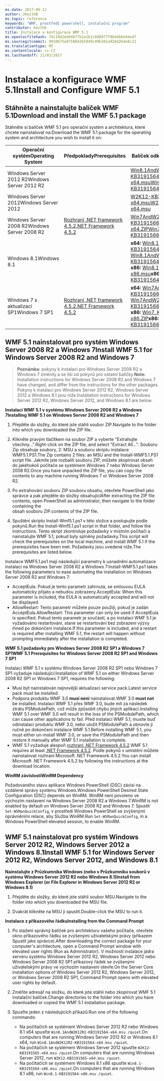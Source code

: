 ```yaml
---
ms.date: 2017-06-12
author: JKeithB
ms.topic: reference
keywords: "WMF, prostředí powershell, instalační program"
contributor: keithb
title: Instalace a konfigurace WMF 5.1
ms.openlocfilehash: 74c19d2eb04b77b1e2b1c8d8977f9b4db6e94e4f
ms.sourcegitcommit: 9910675e8758042b5949c99b381a926d2b4e8c21
ms.translationtype: MT
ms.contentlocale: cs-CZ
ms.lasthandoff: 11/03/2017
---
```

# <a name="install-and-configure-wmf-51"></a><span data-ttu-id="c8cae-103">Instalace a konfigurace WMF 5.1</span><span class="sxs-lookup"><span data-stu-id="c8cae-103">Install and Configure WMF 5.1</span></span> #


## <a name="download-and-install-the-wmf-51-package"></a><span data-ttu-id="c8cae-104">Stáhněte a nainstalujte balíček WMF 5.1</span><span class="sxs-lookup"><span data-stu-id="c8cae-104">Download and install the WMF 5.1 package</span></span>

<span data-ttu-id="c8cae-105">Stáhněte si balíček WMF 5.1 pro operační systém a architektura, které chcete nainstalovat na:</span><span class="sxs-lookup"><span data-stu-id="c8cae-105">Download the WMF 5.1 package for the operating system and architecture you wish to install it on:</span></span>

| <span data-ttu-id="c8cae-106">Operační systém</span><span class="sxs-lookup"><span data-stu-id="c8cae-106">Operating System</span></span>       | <span data-ttu-id="c8cae-107">Předpoklady</span><span class="sxs-lookup"><span data-stu-id="c8cae-107">Prerequisites</span></span>       | <span data-ttu-id="c8cae-108">Balíček odkazy</span><span class="sxs-lookup"><span data-stu-id="c8cae-108">Package Links</span></span>             |
|------------------------|---------------------|---------------------------|
| <span data-ttu-id="c8cae-109">Windows Server 2012 R2</span><span class="sxs-lookup"><span data-stu-id="c8cae-109">Windows Server 2012 R2</span></span> | | [<span data-ttu-id="c8cae-110">Win8.1AndW2K12R2-KB3191564-x64.msu</span><span class="sxs-lookup"><span data-stu-id="c8cae-110">Win8.1AndW2K12R2-KB3191564-x64.msu</span></span>](https://go.microsoft.com/fwlink/?linkid=839516)|
| <span data-ttu-id="c8cae-111">Windows Server 2012</span><span class="sxs-lookup"><span data-stu-id="c8cae-111">Windows Server 2012</span></span>    | | [<span data-ttu-id="c8cae-112">W2K12-KB3191565-x64.msu</span><span class="sxs-lookup"><span data-stu-id="c8cae-112">W2K12-KB3191565-x64.msu</span></span>](https://go.microsoft.com/fwlink/?linkid=839513)|
| <span data-ttu-id="c8cae-113">Windows Server 2008 R2</span><span class="sxs-lookup"><span data-stu-id="c8cae-113">Windows Server 2008 R2</span></span> | [<span data-ttu-id="c8cae-114">Rozhraní .NET framework 4.5.2</span><span class="sxs-lookup"><span data-stu-id="c8cae-114">.NET Framework 4.5.2</span></span>](https://www.microsoft.com/en-ca/download/details.aspx?id=42642) | [<span data-ttu-id="c8cae-115">Win7AndW2K8R2. KB3191566 x64.ZIP</span><span class="sxs-lookup"><span data-stu-id="c8cae-115">Win7AndW2K8R2-KB3191566-x64.ZIP</span></span>](https://go.microsoft.com/fwlink/?linkid=839523) | 
| <span data-ttu-id="c8cae-116">Windows 8.1</span><span class="sxs-lookup"><span data-stu-id="c8cae-116">Windows 8.1</span></span>            |  | <span data-ttu-id="c8cae-117">**x64:** [Win8.1AndW2K12R2-KB3191564-x64.msu](https://go.microsoft.com/fwlink/?linkid=839516)</span><span class="sxs-lookup"><span data-stu-id="c8cae-117">**x64:** [Win8.1AndW2K12R2-KB3191564-x64.msu](https://go.microsoft.com/fwlink/?linkid=839516)</span></span> </br> <span data-ttu-id="c8cae-118">**x86:** [Win8.1-KB3191564-x86.msu](https://go.microsoft.com/fwlink/?linkid=839521)</span><span class="sxs-lookup"><span data-stu-id="c8cae-118">**x86:** [Win8.1-KB3191564-x86.msu](https://go.microsoft.com/fwlink/?linkid=839521)</span></span> |
| <span data-ttu-id="c8cae-119">Windows 7 s aktualizací SP1</span><span class="sxs-lookup"><span data-stu-id="c8cae-119">Windows 7 SP1</span></span>          | [<span data-ttu-id="c8cae-120">Rozhraní .NET framework 4.5.2</span><span class="sxs-lookup"><span data-stu-id="c8cae-120">.NET Framework 4.5.2</span></span>](https://www.microsoft.com/en-ca/download/details.aspx?id=42642) | <span data-ttu-id="c8cae-121">**x64:** [Win7AndW2K8R2. KB3191566 x64.ZIP](https://go.microsoft.com/fwlink/?linkid=839523)</span><span class="sxs-lookup"><span data-stu-id="c8cae-121">**x64:** [Win7AndW2K8R2-KB3191566-x64.ZIP](https://go.microsoft.com/fwlink/?linkid=839523)</span></span> </br> <span data-ttu-id="c8cae-122">**x86:** [Win7. KB3191566 x86.ZIP](https://go.microsoft.com/fwlink/?linkid=839522)</span><span class="sxs-lookup"><span data-stu-id="c8cae-122">**x86:** [Win7-KB3191566-x86.ZIP](https://go.microsoft.com/fwlink/?linkid=839522)</span></span>



## <a name="install-wmf-51-for-windows-server-2008-r2-and-windows-7"></a><span data-ttu-id="c8cae-123">WMF 5.1 nainstalovat pro systém Windows Server 2008 R2 a Windows 7</span><span class="sxs-lookup"><span data-stu-id="c8cae-123">Install WMF 5.1 for Windows Server 2008 R2 and Windows 7</span></span>

> <span data-ttu-id="c8cae-124">**Poznámka:** pokyny k instalaci pro Windows Server 2008 R2 a Windows 7 změnily a se liší od pokynů pro ostatní balíčky.</span><span class="sxs-lookup"><span data-stu-id="c8cae-124">**Note:** Installation instructions for Windows Server 2008 R2 and Windows 7 have changed, and differ from the instructions for the other packages.</span></span> <span data-ttu-id="c8cae-125">Pokyny k instalaci pro Windows Server 2012 R2, Windows Server 2012 a Windows 8.1 jsou níže.</span><span class="sxs-lookup"><span data-stu-id="c8cae-125">Installation instructions for Windows Server 2012 R2, Windows Server 2012, and Windows 8.1 are below.</span></span>

<span data-ttu-id="c8cae-126">**Instalaci WMF 5.1 v systému Windows Server 2008 R2 a Windows 7**</span><span class="sxs-lookup"><span data-stu-id="c8cae-126">**Installing WMF 5.1 on Windows Server 2008 R2 and Windows 7**</span></span>

1. <span data-ttu-id="c8cae-127">Přejděte do složky, do které jste stáhli soubor ZIP.</span><span class="sxs-lookup"><span data-stu-id="c8cae-127">Navigate to the folder into which you downloaded the ZIP file.</span></span> 

2. <span data-ttu-id="c8cae-128">Klikněte pravým tlačítkem na soubor ZIP a vyberte "Extrahujte všechny...".</span><span class="sxs-lookup"><span data-stu-id="c8cae-128">Right-click on the ZIP file, and select "Extract All...".</span></span> <span data-ttu-id="c8cae-129">Souboru Zip obsahuje soubory, 2: MSU a souboru skriptu instalace WMF5.1.PS1.</span><span class="sxs-lookup"><span data-stu-id="c8cae-129">The Zip contains 2 files: an MSU and the Install-WMF5.1.PS1 script file.</span></span> <span data-ttu-id="c8cae-130">Jakmile jste rozbalili souboru ZIP, můžete zkopírovat obsah do jakéhokoli počítače se systémem Windows 7 nebo Windows Server 2008 R2.</span><span class="sxs-lookup"><span data-stu-id="c8cae-130">Once you have unpacked the ZIP file, you can copy the contents to any machine running Windows 7 or Windows Server 2008 R2.</span></span>  

3. <span data-ttu-id="c8cae-131">Po extrahování souboru ZIP souboru obsahu, otevřete PowerShell jako správce a pak přejděte do složky obsahující</span><span class="sxs-lookup"><span data-stu-id="c8cae-131">After extracting the ZIP file contents, open PowerShell as administrator, then navigate to the folder containing the</span></span>  
<span data-ttu-id="c8cae-132">obsah souboru ZIP.</span><span class="sxs-lookup"><span data-stu-id="c8cae-132">contents of the ZIP file.</span></span> 

4. <span data-ttu-id="c8cae-133">Spuštění skriptu Install-Wmf5.1.ps1 v této složce a postupujte podle pokynů.</span><span class="sxs-lookup"><span data-stu-id="c8cae-133">Run the Install-Wmf5.1.ps1 script in that folder, and follow the instructions.</span></span> <span data-ttu-id="c8cae-134">Tento skript zkontroluje požadavky v místním počítači a nainstalujte WMF 5.1, pokud byly splněny požadavky.</span><span class="sxs-lookup"><span data-stu-id="c8cae-134">This script will check the prerequisites on the local machine, and install WMF 5.1 if the prerequisites have been met.</span></span> <span data-ttu-id="c8cae-135">Požadavky jsou uvedené níže.</span><span class="sxs-lookup"><span data-stu-id="c8cae-135">The prerequisites are listed below.</span></span> 

<span data-ttu-id="c8cae-136">Instalace WMF5.1.ps1 mají následující parametry k usnadnění automatizace instalaci na Windows Server 2008 R2 a Windows 7:</span><span class="sxs-lookup"><span data-stu-id="c8cae-136">Install-WMF5.1.ps1 takes the following parameters to ease automating the installation on Windows Server 2008 R2 and Windows 7:</span></span>

- <span data-ttu-id="c8cae-137">AcceptEula: Pokud je tento parametr zahrnuta, se smlouvou EULA automaticky přijato a nebudou zobrazeny.</span><span class="sxs-lookup"><span data-stu-id="c8cae-137">AcceptEula: When this parameter is included, the EULA is automatically accepted and will not be displayed.</span></span>
- <span data-ttu-id="c8cae-138">AllowRestart: Tento parametr můžete pouze použijí, pokud je zadán AcceptEula.</span><span class="sxs-lookup"><span data-stu-id="c8cae-138">AllowRestart: This parameter can only be used if AcceptEula is specified.</span></span> <span data-ttu-id="c8cae-139">Pokud tento parametr je součástí, a po instalaci WMF 5.1 je vyžadováno restartování, stane se restartování bez zobrazení výzvy ihned po dokončení instalace.</span><span class="sxs-lookup"><span data-stu-id="c8cae-139">If this parameter is included, and a restart is required after installing WMF 5.1, the restart will happen without prompting immediately after the installation is completed.</span></span> 

<span data-ttu-id="c8cae-140">**WMF 5.1 požadavky pro Windows Server 2008 R2 SP1 a Windows 7 SP1**</span><span class="sxs-lookup"><span data-stu-id="c8cae-140">**WMF 5.1 Prerequisites for Windows Server 2008 R2 SP1 and Windows 7 SP1**</span></span>

<span data-ttu-id="c8cae-141">Instalaci WMF 5.1 v systému Windows Server 2008 R2 SP1 nebo Windows 7 SP1 vyžaduje následující:</span><span class="sxs-lookup"><span data-stu-id="c8cae-141">Installation of WMF 5.1 on either Windows Server 2008 R2 SP1 or Windows 7 SP1, requires the following:</span></span>
- <span data-ttu-id="c8cae-142">Musí být nainstalován nejnovější aktualizaci service pack.</span><span class="sxs-lookup"><span data-stu-id="c8cae-142">Latest service pack must be installed.</span></span>
- <span data-ttu-id="c8cae-143">Podpora produktu WMF 3.0 **musí není** nainstalovat.</span><span class="sxs-lookup"><span data-stu-id="c8cae-143">WMF 3.0 **must not** be installed.</span></span> <span data-ttu-id="c8cae-144">Instalaci WMF 5.1 přes WMF 3.0, bude mít za následek ztrátu PSModulePath, což může způsobit chybu jiných aplikací.</span><span class="sxs-lookup"><span data-stu-id="c8cae-144">Installing WMF 5.1 over WMF 3.0 will result in the loss of the PSModulePath, which can cause other applications to fail.</span></span> <span data-ttu-id="c8cae-145">Před instalací WMF 5.1, musíte buď odinstalaci produktu WMF 3.0, nebo uložit PSModulePath a obnovte ji ručně po dokončení instalace WMF 5.1.</span><span class="sxs-lookup"><span data-stu-id="c8cae-145">Before installing WMF 5.1, you must either un-install WMF 3.0, or save the PSModulePath and then restore it manually after WMF 5.1 installation is complete.</span></span> 
- <span data-ttu-id="c8cae-146">WMF 5.1 vyžaduje alespoň [rozhraní .NET Framework 4.5.2](https://www.microsoft.com/en-ca/download/details.aspx?id=42642).</span><span class="sxs-lookup"><span data-stu-id="c8cae-146">WMF 5.1 requires at least [.NET Framework 4.5.2](https://www.microsoft.com/en-ca/download/details.aspx?id=42642).</span></span>
<span data-ttu-id="c8cae-147">Podle pokynů v umístění můžete nainstalovat rozhraní Microsoft .NET Framework 4.5.2.</span><span class="sxs-lookup"><span data-stu-id="c8cae-147">You can install Microsoft .NET Framework 4.5.2 by following the instructions at the download location.</span></span>

<span data-ttu-id="c8cae-148">**WinRM závislostí**</span><span class="sxs-lookup"><span data-stu-id="c8cae-148">**WinRM Dependency**</span></span> 

<span data-ttu-id="c8cae-149">Požadovaného stavu aplikace Windows PowerShell (DSC) závisí na vzdálené správy systému Windows.</span><span class="sxs-lookup"><span data-stu-id="c8cae-149">Windows PowerShell Desired State Configuration (DSC) depends on WinRM.</span></span> <span data-ttu-id="c8cae-150">WinRM není povoleno ve výchozím nastavení na Windows Server 2008 R2 a Windows 7.</span><span class="sxs-lookup"><span data-stu-id="c8cae-150">WinRM is not enabled by default on Windows Server 2008 R2 and Windows 7.</span></span> <span data-ttu-id="c8cae-151">Spustit `Set-WSManQuickConfig`, v prostředí Windows PowerShell se zvýšenými oprávněními relace, aby Služba WinRM.</span><span class="sxs-lookup"><span data-stu-id="c8cae-151">Run `Set-WSManQuickConfig`, in a Windows PowerShell elevated session, to enable WinRM.</span></span>


## <a name="install-wmf-51-for-windows-server-2012-r2-windows-server-2012-and-windows-81"></a><span data-ttu-id="c8cae-152">WMF 5.1 nainstalovat pro systém Windows Server 2012 R2, Windows Server 2012 a Windows 8.1</span><span class="sxs-lookup"><span data-stu-id="c8cae-152">Install WMF 5.1 for Windows Server 2012 R2, Windows Server 2012, and Windows 8.1</span></span>
<span data-ttu-id="c8cae-153">**Nainstalujte z Průzkumníka Windows (nebo v Průzkumníku souborů v systému Windows Server 2012 R2 nebo Windows 8.1)**</span><span class="sxs-lookup"><span data-stu-id="c8cae-153">**Install from Windows Explorer (or File Explorer in Windows Server 2012 R2 or Windows 8.1)**</span></span>

1. <span data-ttu-id="c8cae-154">Přejděte do složky, do které jste stáhli soubor MSU.</span><span class="sxs-lookup"><span data-stu-id="c8cae-154">Navigate to the folder into which you downloaded the MSU file.</span></span>

2. <span data-ttu-id="c8cae-155">Dvakrát klikněte na MSU ji spustit.</span><span class="sxs-lookup"><span data-stu-id="c8cae-155">Double-click the MSU to run it.</span></span>

<span data-ttu-id="c8cae-156">**Instalace z příkazového řádku**</span><span class="sxs-lookup"><span data-stu-id="c8cae-156">**Installing from the Command Prompt**</span></span>

1. <span data-ttu-id="c8cae-157">Po stažení správný balíček pro architekturu vašeho počítače, otevřete okno příkazového řádku se zvýšenými uživatelskými právy (příkazem Spustit jako správce).</span><span class="sxs-lookup"><span data-stu-id="c8cae-157">After downloading the correct package for your computer's architecture, open a Command Prompt window with elevated user rights (Run as Administrator).</span></span> <span data-ttu-id="c8cae-158">V možnosti instalace jádra serveru systému Windows Server 2012 R2, Windows Server 2012 nebo Windows Server 2008 R2 SP1 příkazový řádek se zvýšenými uživatelskými právy ve výchozím nastavení otevře.</span><span class="sxs-lookup"><span data-stu-id="c8cae-158">On the Server Core installation options of Windows Server 2012 R2, Windows Server 2012, or Windows Server 2008 R2 SP1, Command Prompt opens with elevated user rights by default.</span></span>

2. <span data-ttu-id="c8cae-159">Změňte adresář na složku, do které jste stáhli nebo zkopírovat WMF 5.1 instalační balíček.</span><span class="sxs-lookup"><span data-stu-id="c8cae-159">Change directories to the folder into which you have downloaded or copied the WMF 5.1 installation package.</span></span>

3. <span data-ttu-id="c8cae-160">Spusťte jeden z následujících příkazů:</span><span class="sxs-lookup"><span data-stu-id="c8cae-160">Run one of the following commands:</span></span>
    - <span data-ttu-id="c8cae-161">Na počítačích se systémem Windows Server 2012 R2 nebo Windows 8.1 x64 spusťte `Win8.1AndW2K12R2-KB3191564-x64.msu /quiet`.</span><span class="sxs-lookup"><span data-stu-id="c8cae-161">On computers that are running Windows Server 2012 R2 or Windows 8.1 x64, run `Win8.1AndW2K12R2-KB3191564-x64.msu /quiet`.</span></span>
    - <span data-ttu-id="c8cae-162">Na počítačích se systémem Windows Server 2012 spusťte `W2K12-KB3191565-x64.msu /quiet`.</span><span class="sxs-lookup"><span data-stu-id="c8cae-162">On computers that are running Windows Server 2012, run `W2K12-KB3191565-x64.msu /quiet`.</span></span>
    - <span data-ttu-id="c8cae-163">Na počítačích se systémem Windows 8.1 x86 spusťte `Win8.1-KB3191564-x86.msu /quiet`.</span><span class="sxs-lookup"><span data-stu-id="c8cae-163">On computers that are running Windows 8.1 x86, run `Win8.1-KB3191564-x86.msu /quiet`.</span></span>
    
